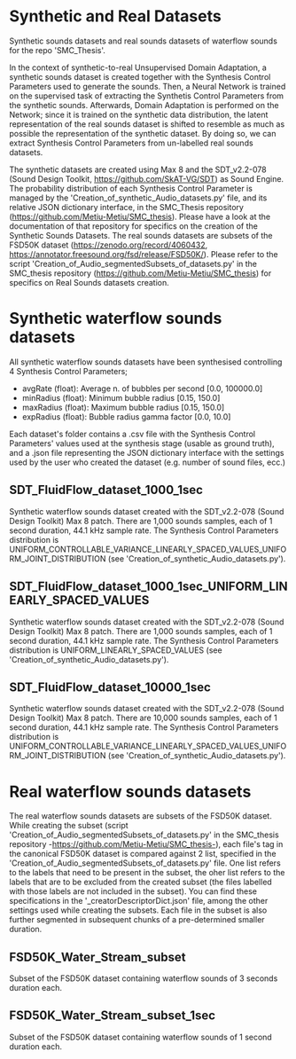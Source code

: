 # Synthetic and Real Datasets
Synthetic sounds datasets and real sounds datasets of waterflow sounds for the repo 'SMC_Thesis'.

In the context of synthetic-to-real Unsupervised Domain Adaptation, a synthetic sounds dataset is created together with the Synthesis Control Parameters used to generate the sounds.
Then, a Neural Network is trained on the supervised task of extracting the Synthetis Control Parameters from the synthetic sounds.
Afterwards, Domain Adaptation is performed on the Network; since it is trained on the synthetic data distribution, the latent representation of the real sounds dataset is shifted to resemble as much as possible 
the representation of the synthetic dataset. By doing so, we can extract Synthesis Control Parameters from un-labelled real sounds datasets.

The synthetic datasets are created using Max 8 and the SDT_v2.2-078 (Sound Design Toolkit, https://github.com/SkAT-VG/SDT) as Sound Engine. The probability distribution of each Synthesis Control Parameter is managed by the 'Creation_of_synthetic_Audio_datasets.py' file, and its relative JSON dictionary interface, in the SMC_Thesis repository (https://github.com/Metiu-Metiu/SMC_thesis). Please have a look at the documentation of that repository for specifics on the creation of the Synthetic Sounds Datasets.
The real sounds datasets are subsets of the FSD50K dataset (https://zenodo.org/record/4060432, https://annotator.freesound.org/fsd/release/FSD50K/). Please refer to the script 'Creation_of_Audio_segmentedSubsets_of_datasets.py' in the SMC_thesis repository (https://github.com/Metiu-Metiu/SMC_thesis) for specifics on Real Sounds datasets creation.

# Synthetic waterflow sounds datasets
All synthetic waterflow sounds datasets have been synthesised controlling 4 Synthesis Control Parameters;
- avgRate (float): Average n. of bubbles per second [0.0, 100000.0]
- minRadius (float): Minimum bubble radius [0.15, 150.0]
- maxRadius (float): Maximum bubble radius [0.15, 150.0]
- expRadius (float): Bubble radius gamma factor [0.0, 10.0]

Each dataset's folder contains a .csv file with the Synthesis Control Parameters' values used at the synthesis stage (usable as ground truth), and a .json file representing the JSON dictionary interface with the settings used by the user who created the dataset (e.g. number of sound files, ecc.)

## SDT_FluidFlow_dataset_1000_1sec
Synthetic waterflow sounds dataset created with the SDT_v2.2-078 (Sound Design Toolkit) Max 8 patch.
There are 1,000 sounds samples, each of 1 second duration, 44.1 kHz sample rate.
The Synthesis Control Parameters distribution is UNIFORM_CONTROLLABLE_VARIANCE_LINEARLY_SPACED_VALUES_UNIFORM_JOINT_DISTRIBUTION (see 'Creation_of_synthetic_Audio_datasets.py').

## SDT_FluidFlow_dataset_1000_1sec_UNIFORM_LINEARLY_SPACED_VALUES
Synthetic waterflow sounds dataset created with the SDT_v2.2-078 (Sound Design Toolkit) Max 8 patch.
There are 1,000 sounds samples, each of 1 second duration, 44.1 kHz sample rate.
The Synthesis Control Parameters distribution is UNIFORM_LINEARLY_SPACED_VALUES (see 'Creation_of_synthetic_Audio_datasets.py').

## SDT_FluidFlow_dataset_10000_1sec
Synthetic waterflow sounds dataset created with the SDT_v2.2-078 (Sound Design Toolkit) Max 8 patch.
There are 10,000 sounds samples, each of 1 second duration, 44.1 kHz sample rate.
The Synthesis Control Parameters distribution is UNIFORM_CONTROLLABLE_VARIANCE_LINEARLY_SPACED_VALUES_UNIFORM_JOINT_DISTRIBUTION (see 'Creation_of_synthetic_Audio_datasets.py').

# Real waterflow sounds datasets
The real waterflow sounds datasets are subsets of the FSD50K dataset.
While creating the subset (script 'Creation_of_Audio_segmentedSubsets_of_datasets.py' in the SMC_thesis repository -https://github.com/Metiu-Metiu/SMC_thesis-), each file's tag in the canonical FSD50K dataset is compared against 2 list, specified in the 'Creation_of_Audio_segmentedSubsets_of_datasets.py' file. One list refers to the labels that need to be present in the subset, the oher list refers to the labels that are to be excluded from the created subset (the files labelled with those labels are not included in the subset).
You can find these specifications in the '_creatorDescriptorDict.json' file, among the other settings used while creating the subsets.
Each file in the subset is also further segmented in subsequent chunks of a pre-determined smaller duration.

## FSD50K_Water_Stream_subset
Subset of the FSD50K dataset containing waterflow sounds of 3 seconds duration each.

## FSD50K_Water_Stream_subset_1sec
Subset of the FSD50K dataset containing waterflow sounds of 1 second duration each.